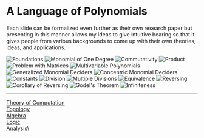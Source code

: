 # A Language of Polynomials

Each slide can be formalized even further as their own research paper but presenting in this manner allows my ideas to give intuitive bearing so that it gives people from various backgrounds to come up with their own theories, ideas, and applications.

![Foundations](Resources/foundations.png)
![Monomial of One Degree](Resources/generalizationofmonomialofonedegree.png)
![Commutativity](Resources/commutativity.png)
![Product](Resources/product.png)
![Problem with Matrices](Resources/problemwithmatrices.png)
![Multivariable Polynomials](Resources/monomialsofmultiplevariables.png)
![Generalized Monomial Deciders](Resources/generalizedmd.png)
![Concentric Monomial Deciders](Resources/concentricmonomialdeciders.png)
![Constants](Resources/constant.png)
![Division](Resources/division.png)
![Multiple Divisions](Resources/multipledivisions.png)
![Equivalence](Resouces/equivalence.png)
![Reversing](Resources/reversing.png)
![Corollary of Reversing](Resources/corollaryreversing.png)
![Godel's Theorem](Resources/Godel.png)
![Infiniteness](Resources/infiniteness.png)

-----

[Theory of Computation](https://en.wikipedia.org/wiki/Introduction_to_the_Theory_of_Computation)\
[Topology](https://math.ucr.edu/~res/math205B-2018/Munkres%20-%20Topology.pdf)\
[Algebra](https://math.mit.edu/~hrm/palestine/artin-algebra.pdf)\
[Logic](https://dn790009.ca.archive.org/0/items/MathematicalIntroductionToLogicEnderton/MathematicalIntroductionToLogic-Enderton.pdf)\
[Analysis](https://zlib.pub/book/analysis-with-an-introduction-to-proof-1q70kqfatdhg)\
